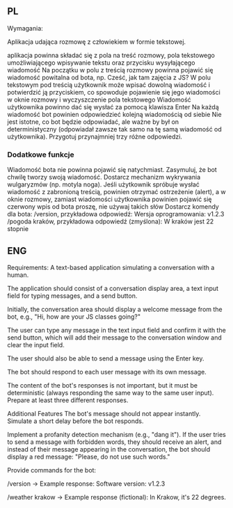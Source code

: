 ## PL

Wymagania: 

Aplikacja udająca rozmowę z człowiekiem w formie tekstowej.

aplikacja powinna składać się z pola na treść rozmowy, pola tekstowego umożliwiającego wpisywanie tekstu oraz przycisku wysyłającego wiadomość
Na początku w polu z treścią rozmowy powinna pojawić się wiadomość powitalna od bota, np. Cześć, jak tam zajęcia z JS?
W polu tekstowym pod treścią użytkownik może wpisać dowolną wiadomość i potwierdzić ją przyciskiem, co spowoduje pojawienie
się jego wiadomości w oknie rozmowy i wyczyszczenie pola tekstowego
Wiadomość użytkownika powinno dać się wysłać za pomocą klawisza Enter
Na każdą wiadomość bot powinien odpowiedzieć kolejną wiadomością od siebie
Nie jest istotne, co bot będzie odpowiadać, ale ważne by był on deterministyczny (odpowiadał zawsze tak samo na tę 
samą wiadomość od użytkownika). Przygotuj przynajmniej trzy różne odpowiedzi.

### Dodatkowe funkcje

Wiadomość bota nie powinna pojawić się natychmiast. Zasymuluj, że bot chwilę tworzy swoją wiadomość.
Dostarcz mechanizm wykrywania wulgaryzmów (np. motyla noga). Jeśli użytkownik spróbuje wysłać wiadomość z zabronioną treścią, powinien otrzymać ostrzeżenie (alert), a w oknie rozmowy, zamiast wiadomości użytkownika powinien pojawić się czerwony wpis od bota proszę, nie używaj takich słów
Dostarcz komendy dla bota:
/version, przykładowa odpowiedź: Wersja oprogramowania: v1.2.3
/pogoda kraków, przykładowa odpowiedź (zmyślona): W kraków jest 22 stopnie

## ENG

Requirements:
A text-based application simulating a conversation with a human.

The application should consist of a conversation display area, a text input field for typing messages, and a send button.

Initially, the conversation area should display a welcome message from the bot, e.g., "Hi, how are your JS classes going?"

The user can type any message in the text input field and confirm it with the send button, which will add their message to the conversation window and clear the input field.

The user should also be able to send a message using the Enter key.

The bot should respond to each user message with its own message.

The content of the bot's responses is not important, but it must be deterministic (always responding the same way to the same user input). Prepare at least three different responses.

Additional Features
The bot's message should not appear instantly. Simulate a short delay before the bot responds.

Implement a profanity detection mechanism (e.g., "dang it"). If the user tries to send a message with forbidden words, they should receive an alert, and instead of their message appearing in the conversation, the bot should display a red message: "Please, do not use such words."

Provide commands for the bot:

/version → Example response: Software version: v1.2.3

/weather krakow → Example response (fictional): In Krakow, it's 22 degrees.